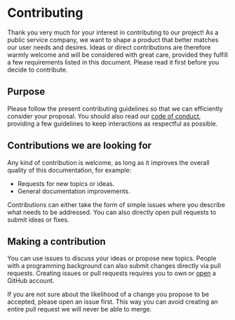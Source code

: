 # Contributing

Thank you very much for your interest in contributing to our project! As a public service company,
we want to shape a product that better matches our user needs and desires. Ideas or direct
contributions are therefore warmly welcome and will be considered with great care, provided they
fulfill a few requirements listed in this document. Please read it first before you decide to
contribute.

## Purpose

Please follow the present contributing guidelines so that we can efficiently consider your proposal.
You should also read our [code of conduct](CODE_OF_CONDUCT.md), providing a few guidelines to keep
interactions as respectful as possible.

## Contributions we are looking for

Any kind of contribution is welcome, as long as it improves the overall quality of this
documentation, for example:

* Requests for new topics or ideas.
* General documentation improvements.

Contributions can either take the form of simple issues where you describe what needs to be
addressed. You can also directly open pull requests to submit ideas or fixes.

## Making a contribution

You can use issues to discuss your ideas or propose new topics. People with a programming background
can also submit changes directly via pull requests. Creating issues or pull requests requires you to
own or [open](https://github.com/join) a GitHub account.

If you are not sure about the likelihood of a change you propose to be accepted, please open an
issue first. This way you can avoid creating an entire pull request we will never be able to merge.
